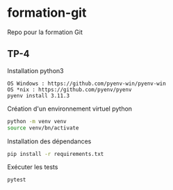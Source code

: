 # formation-git

Repo pour la formation Git


## TP-4

Installation python3

```
OS Windows : https://github.com/pyenv-win/pyenv-win
OS *nix : https://github.com/pyenv/pyenv
pyenv install 3.11.3
```

Création d'un environnement virtuel python

```bash
python -m venv venv
source venv/bn/activate
```

Installation des dépendances

```bash
pip install -r requirements.txt
```

Exécuter les tests

```bash
pytest
```
